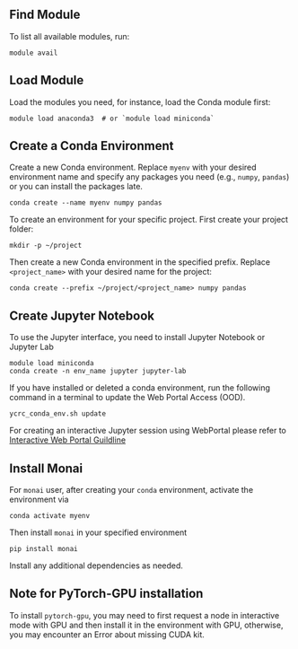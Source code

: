 ## Find Module
To list all available modules, run:
```
module avail
```
## Load Module
Load the modules you need, for instance,  load the Conda module first:
```
module load anaconda3  # or `module load miniconda`
```
## Create a Conda Environment
Create a new Conda environment. Replace `myenv` with your desired environment name and specify any packages you need (e.g., `numpy`, `pandas`) or you can install the packages late. 
```
conda create --name myenv numpy pandas
```
To create an environment for your specific project. First create your project folder:
```
mkdir -p ~/project
```
Then create a new Conda environment in the specified prefix. Replace `<project_name>` with your desired name for the project:
```
conda create --prefix ~/project/<project_name> numpy pandas
```
## Create Jupyter Notebook
To use the Jupyter interface, you need to install Jupyter Notebook or Jupyter Lab
```
module load miniconda
conda create -n env_name jupyter jupyter-lab
```
If you have installed or deleted a conda environment, run the following command in a terminal to update the Web Portal Access (OOD).
```
ycrc_conda_env.sh update
```
For creating an interactive Jupyter session using WebPortal please refer to [Interactive Web Portal Guildline](https://github.com/fyc423/YCRCClusterSetupTutorial/blob/main/InteractiveWebPortal.md)

## Install Monai
For `monai` user, after creating your `conda` environment, activate the environment via 
```
conda activate myenv
```
Then install `monai` in your specified environment
```
pip install monai
```
Install any additional dependencies as needed. 

## Note for PyTorch-GPU installation

To install `pytorch-gpu`, you may need to first request a node in interactive mode with GPU and then install it in the environment with GPU, otherwise, you may encounter an Error about missing CUDA kit.
